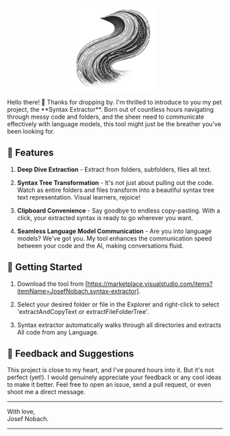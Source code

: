 <p align="center">
  <img src="https://github.com/jojomondag/MyIconsForMyProjects/blob/e4c9eb892cca0e9a9f3a9d1792cc890ac051d10d/SyntaxExtractor256x256.png" width="200" height="200">
</p>
Hello there! 🙌 Thanks for dropping by. I'm thrilled to introduce to you my pet project, the **Syntax Extractor**. Born out of countless hours navigating through messy code and folders, and the sheer need to communicate effectively with language models, this tool might just be the breather you've been looking for.

## 🌟 Features

1. **Deep Dive Extraction** - Extract from folders, subfolders, files all text.

2. **Syntax Tree Transformation** - It's not just about pulling out the code. Watch as entire folders and files transform into a beautiful syntax tree text representation. Visual learners, rejoice!
   
3. **Clipboard Convenience** - Say goodbye to endless copy-pasting. With a click, your extracted syntax is ready to go wherever you want.
   
4. **Seamless Language Model Communication** - Are you into language models? We've got you. My tool enhances the communication speed between your code and the AI, making conversations fluid.
   

## 🚀 Getting Started

1. Download the tool from [https://marketplace.visualstudio.com/items?itemName=JosefNobach.syntax-extractor].
   
2. Select your desired folder or file in the Explorer and right-click to select 'extractAndCopyText or extractFileFolderTree'.
   
3. Syntax extractor automatically walks through all directories and extracts All code from any Language.

## 💌 Feedback and Suggestions

This project is close to my heart, and I've poured hours into it. But it's not perfect (yet!). I would genuinely appreciate your feedback or any cool ideas to make it better. Feel free to open an issue, send a pull request, or even shoot me a direct message.

---

With love,  
Josef Nobach.

---
